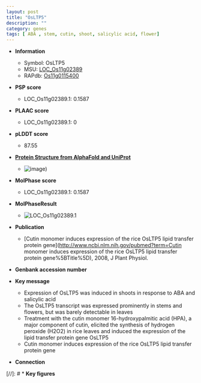 ```yaml
---
layout: post
title: "OsLTP5"
description: ""
category: genes
tags: [ ABA , stem, cutin, shoot, salicylic acid, flower]
---
```


* **Information**  
    + Symbol: OsLTP5  
    + MSU: [LOC_Os11g02389](http://rice.plantbiology.msu.edu/cgi-bin/ORF_infopage.cgi?orf=LOC_Os11g02389)  
    + RAPdb: [Os11g0115400](http://rapdb.dna.affrc.go.jp/viewer/gbrowse_details/irgsp1?name=Os11g0115400)  

* **PSP score**  
    + LOC_Os11g02389.1: 0.1587 

* **PLAAC score**  
    + LOC_Os11g02389.1: 0 

* **pLDDT score**
    + 87.55

* **[Protein Structure from AlphaFold and UniProt](https://www.uniprot.org/uniprotkb/Q7XBA6/entry#structure)**
    + ![image](https://ricepsp.github.io/images/Q7/AF-Q7XBA6-F1.png))

* **MolPhase score**
    + LOC_Os11g02389.1: 0.1587

* **MolPhaseResult**
    + ![LOC_Os11g02389.1](https://ricepsp.github.io/pictures/LOC_Os11g/LOC_Os11g02389.1.png)

* **Publication**  
    + [Cutin monomer induces expression of the rice OsLTP5 lipid transfer protein gene](http://www.ncbi.nlm.nih.gov/pubmed?term=Cutin monomer induces expression of the rice OsLTP5 lipid transfer protein gene%5BTitle%5D), 2008, J Plant Physiol.

* **Genbank accession number**  

* **Key message**  
    + Expression of OsLTP5 was induced in shoots in response to ABA and salicylic acid
    + The OsLTP5 transcript was expressed prominently in stems and flowers, but was barely detectable in leaves
    + Treatment with the cutin monomer 16-hydroxypalmitic acid (HPA), a major component of cutin, elicited the synthesis of hydrogen peroxide (H2O2) in rice leaves and induced the expression of the lipid transfer protein gene OsLTP5
    + Cutin monomer induces expression of the rice OsLTP5 lipid transfer protein gene

* **Connection**  

[//]: # * **Key figures**  


